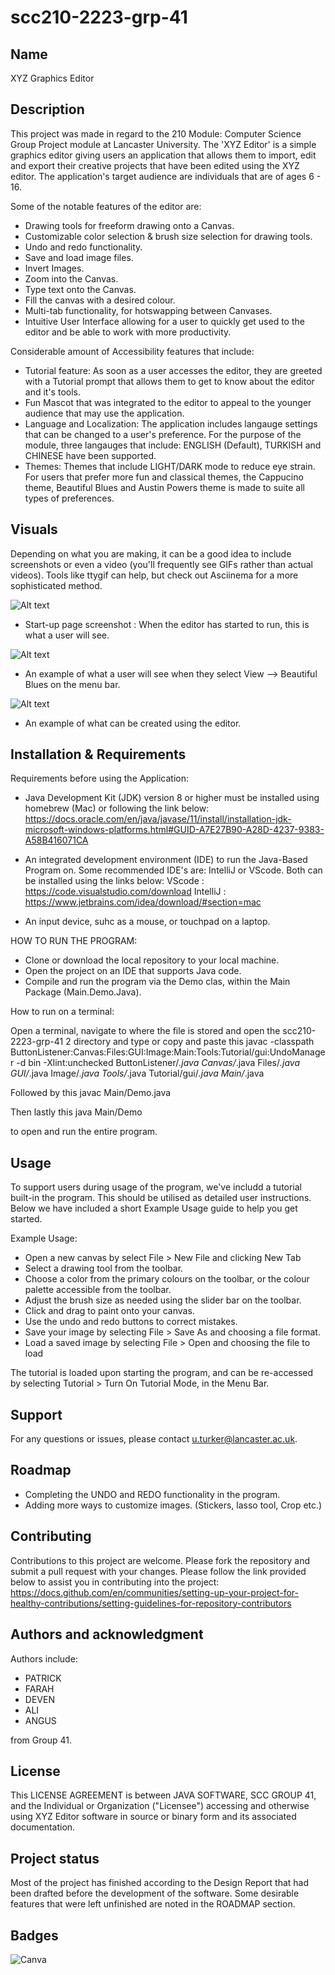 # scc210-2223-grp-41


## Name
XYZ Graphics Editor

## Description

This project was made in regard to the 210 Module: Computer Science Group Project module at Lancaster University. The 'XYZ Editor' is a simple graphics editor giving users an application that allows them to import, edit and export their creative projects that have been edited using the XYZ editor. The application's target audience are individuals that are of ages 6 - 16.

Some of the notable features of the editor are:

- Drawing tools for freeform drawing onto a Canvas.
- Customizable color selection & brush size selection for drawing tools.
- Undo and redo functionality.
- Save and load image files.
- Invert Images.
- Zoom into the Canvas.
- Type text onto the Canvas.
- Fill the canvas with a desired colour.
- Multi-tab functionality, for hotswapping between Canvases.
- Intuitive User Interface allowing for a user to quickly get used to the editor and be able to work with more productivity.

Considerable amount of Accessibility features that include: 

- Tutorial feature: As soon as a user accesses the editor, they are greeted with a Tutorial prompt that allows them to get to know about the editor and it's tools.
- Fun Mascot that was integrated to the editor to appeal to the younger audience that may use the application.
- Language and Localization: The application includes langauge settings that can be changed to a user's preference. For the purpose of the module, three langauges that include: ENGLISH (Default), TURKISH  and CHINESE have been supported. 
- Themes: Themes that include LIGHT/DARK mode to reduce eye strain. For users that prefer more fun and classical themes, the Cappucino theme, Beautiful Blues and Austin Powers theme is made to suite all types of preferences.

## Visuals

Depending on what you are making, it can be a good idea to include screenshots or even a video (you'll frequently see GIFs rather than actual videos). Tools like ttygif can help, but check out Asciinema for a more sophisticated method.

![Alt text](GUI/icons/editor1.png?raw=true "OFENFEFNEIFEN")

- Start-up page screenshot : When the editor has started to run, this is what a user will see.

![Alt text](GUI/icons/bEU.png?raw=true "OFENFEFNEIFEN")

- An example of what a user will see when they select View --> Beautiful Blues on the menu bar.

![Alt text](GUI/icons/editor2.jpeg?raw=true "OFENFEFNEIFEN")

- An example of what can be created using the editor. 

## Installation & Requirements

Requirements before using the Application:
- Java Development Kit (JDK) version 8 or higher must be installed using homebrew (Mac) or following the link below:
    https://docs.oracle.com/en/java/javase/11/install/installation-jdk-microsoft-windows-platforms.html#GUID-A7E27B90-A28D-4237-9383-A58B416071CA

- An integrated development environment (IDE) to run the Java-Based Program on. Some recommended IDE's are: IntelliJ or VScode. Both can be installed using the links below:
    VScode : https://code.visualstudio.com/download
    IntelliJ : https://www.jetbrains.com/idea/download/#section=mac

- An input device, suhc as a mouse, or touchpad on a laptop.

HOW TO RUN THE PROGRAM:

- Clone or download the local repository to your local machine.
- Open the project on an IDE that supports Java code.
- Compile and run the program via the Demo clas, within the Main Package (Main.Demo.Java).

How to run on a terminal:

Open a terminal, navigate to where the file is stored and open the scc210-2223-grp-41 2 directory and type or copy and paste
this
javac -classpath ButtonListener:Canvas:Files:GUI:Image:Main:Tools:Tutorial/gui:UndoManager -d bin -Xlint:unchecked ButtonListener/*.java Canvas/*.java Files/*.java GUI/*.java Image/*.java Tools/*.java Tutorial/gui/*.java Main/*.java

Followed by this
javac Main/Demo.java


Then lastly this
java Main/Demo

to open and run the entire program.

## Usage

To support users during usage of the program, we've includd a tutorial built-in the program. This should be utilised as detailed user instructions.
Below we have included a short Example Usage guide to help you get started.

Example Usage:

- Open a new canvas by select File > New File and clicking New Tab
- Select a drawing tool from the toolbar.
- Choose a color from the primary colours on the toolbar, or the colour palette accessible from the toolbar.
- Adjust the brush size as needed using the slider bar on the toolbar.
- Click and drag to paint onto your canvas.
- Use the undo and redo buttons to correct mistakes.
- Save your image by selecting File > Save As and choosing a file format.
- Load a saved image by selecting File > Open and choosing the file to load

The tutorial is loaded upon starting the program, and can be re-accessed by selecting Tutorial > Turn On Tutorial Mode, in the Menu Bar.

## Support

For any questions or issues, please contact u.turker@lancaster.ac.uk.

## Roadmap

- Completing the UNDO and REDO functionality in the program.
- Adding more ways to customize images. (Stickers, lasso tool, Crop etc.)

## Contributing

Contributions to this project are welcome. Please fork the repository and submit a pull request with your changes.
Please follow the link provided below to assist you in contributing into the project:
    https://docs.github.com/en/communities/setting-up-your-project-for-healthy-contributions/setting-guidelines-for-repository-contributors

## Authors and acknowledgment

Authors include:

- PATRICK
- FARAH
- DEVEN
- ALI
- ANGUS

from Group 41. 

## License
This LICENSE AGREEMENT is between JAVA SOFTWARE, SCC GROUP 41, and
the Individual or Organization ("Licensee") accessing and otherwise using XYZ 
Editor software in source or binary form and its associated documentation.

## Project status
Most of the project has finished according to the Design Report that had been drafted before the development of the software. Some desirable features that were left unfinished are noted in the ROADMAP section.

## Badges

![Canva](https://img.shields.io/badge/Canva-%2300C4CC.svg?style=for-the-badge&logo=Canva&logoColor=white)
